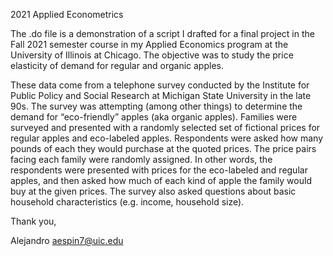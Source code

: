 2021 Applied Econometrics

The .do file is a demonstration of a script I drafted for a final project in the Fall 2021 semester course in my Applied Economics program at the University of Illinois at Chicago.  The objective was to study the price elasticity of demand for regular and organic apples.  

These data come from a telephone survey conducted by the Institute for Public Policy and Social Research at Michigan State University in the late 90s.
The survey was attempting (among other things) to determine the demand for “eco-friendly” apples (aka organic apples).  Families were surveyed and presented with a randomly selected set of fictional prices for regular apples and eco-labeled apples. Respondents were asked how many pounds of each they would purchase at the quoted prices.  The price pairs facing each family were randomly assigned.  In other words, the respondents were presented with prices for the eco-labeled and regular apples, and then asked how much of each kind of apple the family would buy at the given prices.  The survey also asked questions about basic household characteristics (e.g. income, household size).

Thank you,

Alejandro 
aespin7@uic.edu

